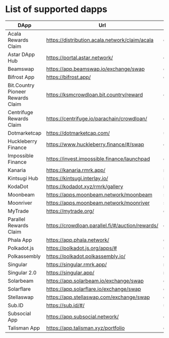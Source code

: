 
# List of supported dapps
|               DApp                |                       Url                        |          Tags           |
| --------------------------------- | ------------------------------------------------ | ----------------------- |
| Acala Rewards Claim               | https://distribution.acala.network/claim/acala   | crowdloans              |
| Astar DApp Hub                    | https://portal.astar.network/                    | defi,staking,evm        |
| Beamswap                          | https://app.beamswap.io/exchange/swap            | defi,staking,evm        |
| Bifrost App                       | https://bifrost.app/                             | defi,crowdloans         |
| Bit.Country Pioneer Rewards Claim | https://ksmcrowdloan.bit.country/reward          | crowdloans              |
| Centrifuge Rewards Claim          | https://centrifuge.io/parachain/crowdloan/       | crowdloans              |
| Dotmarketcap                      | https://dotmarketcap.com/                        | utilities               |
| Huckleberry Finance               | https://www.huckleberry.finance/#/swap           | defi,staking,evm        |
| Impossible Finance                | https://invest.impossible.finance/launchpad      | defi,evm                |
| Kanaria                           | https://kanaria.rmrk.app/                        | nft                     |
| Kintsugi Hub                      | https://kintsugi.interlay.io/                    | staking,defi,crowdloans |
| KodaDot                           | https://kodadot.xyz/rmrk/gallery                 | nft                     |
| Moonbeam                          | https://apps.moonbeam.network/moonbeam           | staking,crowdloans,evm  |
| Moonriver                         | https://apps.moonbeam.network/moonriver          | staking,crowdloans,evm  |
| MyTrade                           | https://mytrade.org/                             | defi,evm                |
| Parallel Rewards Claim            | https://crowdloan.parallel.fi/#/auction/rewards/ | crowdloans              |
| Phala App                         | https://app.phala.network/                       | defi,staking            |
| Polkadot.js                       | https://polkadot.js.org/apps/#                   | utilities               |
| Polkassembly                      | https://polkadot.polkassembly.io/                | community               |
| Singular                          | https://singular.rmrk.app/                       | nft                     |
| Singular 2.0                      | https://singular.app/                            | nft                     |
| Solarbeam                         | https://app.solarbeam.io/exchange/swap           | defi,staking,evm        |
| Solarflare                        | https://app.solarflare.io/exchange/swap          | defi,staking,evm        |
| Stellaswap                        | https://app.stellaswap.com/exchange/swap         | defi,staking,evm        |
| Sub.ID                            | https://sub.id/#/                                | utilities               |
| Subsocial App                     | https://app.subsocial.network/                   | community               |
| Talisman App                      | https://app.talisman.xyz/portfolio               | defi,crowdloans         |
